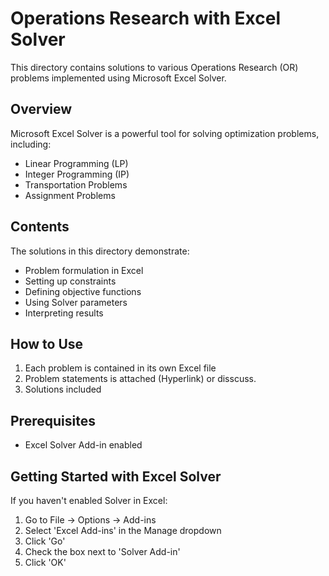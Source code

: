 # Operations Research with Excel Solver

This directory contains solutions to various Operations Research (OR) problems implemented using Microsoft Excel Solver.

## Overview
Microsoft Excel Solver is a powerful tool for solving optimization problems, including:
- Linear Programming (LP)
- Integer Programming (IP)
- Transportation Problems
- Assignment Problems

## Contents
The solutions in this directory demonstrate:
- Problem formulation in Excel
- Setting up constraints
- Defining objective functions
- Using Solver parameters
- Interpreting results

## How to Use
1. Each problem is contained in its own Excel file
2. Problem statements is attached (Hyperlink) or disscuss. 
3. Solutions included

## Prerequisites
- Excel Solver Add-in enabled

## Getting Started with Excel Solver
If you haven't enabled Solver in Excel:
1. Go to File → Options → Add-ins
2. Select 'Excel Add-ins' in the Manage dropdown
3. Click 'Go'
4. Check the box next to 'Solver Add-in'
5. Click 'OK'
